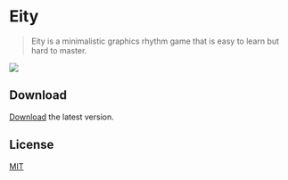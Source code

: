 # Eity
> Eity is a minimalistic graphics rhythm game that is easy to learn but hard to master.

![](https://i.imgur.com/dVGGHXX.jpg)

## Download

[Download](https://github.com/TheJeme/Eity/releases/ "Eity") the latest version.

## License

[MIT](LICENSE)
